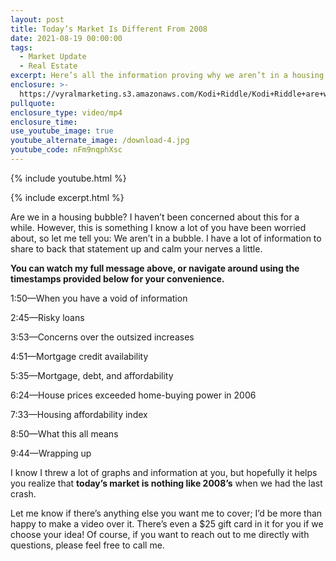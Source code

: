 ```yaml
---
layout: post
title: Today’s Market Is Different From 2008
date: 2021-08-19 00:00:00
tags:
  - Market Update
  - Real Estate
excerpt: Here’s all the information proving why we aren’t in a housing bubble.
enclosure: >-
  https://vyralmarketing.s3.amazonaws.com/Kodi+Riddle/Kodi+Riddle+are+we+in+a+housing+bubble.mp4
pullquote:
enclosure_type: video/mp4
enclosure_time:
use_youtube_image: true
youtube_alternate_image: /download-4.jpg
youtube_code: nFm9nqphXsc
---
```

{% include youtube.html %}

{% include excerpt.html %}

Are we in a housing bubble? I haven’t been concerned about this for a while. However, this is something I know a lot of you have been worried about, so let me tell you: We aren’t in a bubble. I have a lot of information to share to back that statement up and calm your nerves a little.

**You can watch my full message above, or navigate around using the timestamps provided below for your convenience.**

1:50—When you have a void of information

2:45—Risky loans&nbsp;

3:53—Concerns over the outsized increases

4:51—Mortgage credit availability

5:35—Mortgage, debt, and affordability

6:24—House prices exceeded home-buying power in 2006

7:33—Housing affordability index

8:50—What this all means

9:44—Wrapping up

I know I threw a lot of graphs and information at you, but hopefully it helps you realize that **today’s market is nothing like 2008’s** when we had the last crash.&nbsp;

Let me know if there’s anything else you want me to cover; I’d be more than happy to make a video over it. There’s even a $25 gift card in it for you if we choose your idea\! Of course, if you want to reach out to me directly with questions, please feel free to call me.
